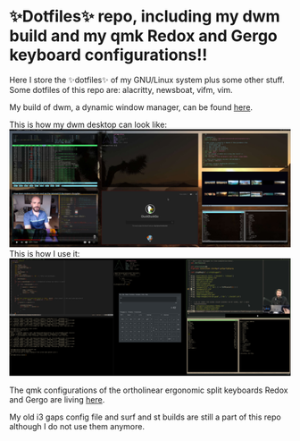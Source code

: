 <!Dit is de ~/README.md file voor mijn dotfile bare Github repo/>
# :sparkles:Dotfiles:sparkles: repo, including my dwm build and my qmk Redox and Gergo keyboard configurations:bangbang:
Here I store the :sparkles:dotfiles:sparkles: of my GNU/Linux system plus some 
other stuff. Some dotfiles of this repo are: alacritty, newsboat, vifm, vim.

My build of dwm, a dynamic window manager, can be found [here](https://github.com/Prutserdt/dotfiles/tree/master/.config/suckless/dwm). 

This is how my dwm desktop can look like:
![full rice](dwm.jpg)
This is how I use it:
![productivity](dwm2.jpg)

The qmk configurations of the ortholinear ergonomic split keyboards Redox and Gergo are living [here](https://github.com/Prutserdt/dotfiles/tree/master/Stack/qmk_configurations).

My old i3 gaps config file and surf and st builds are still a part of this repo 
although I do not use them anymore.
